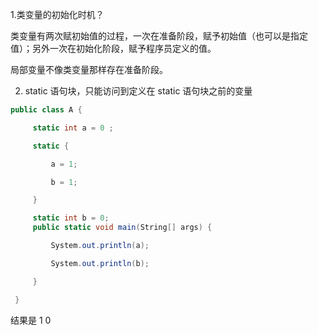 

1.类变量的初始化时机？

类变量有两次赋初始值的过程，一次在准备阶段，赋予初始值（也可以是指定值）；另外一次在初始化阶段，赋予程序员定义的值。

局部变量不像类变量那样存在准备阶段。



2. static 语句块，只能访问到定义在 static 语句块之前的变量

```csharp
public class A {

     static int a = 0 ;

     static {

         a = 1;

         b = 1;

     }

     static int b = 0;
     public static void main(String[] args) {

         System.out.println(a);

         System.out.println(b);

     }

 }
```

结果是 1 0